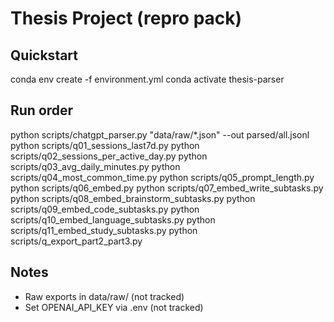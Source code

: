 # Thesis Project (repro pack)

## Quickstart
conda env create -f environment.yml
conda activate thesis-parser

## Run order
python scripts/chatgpt_parser.py "data/raw/*.json" --out parsed/all.jsonl
python scripts/q01_sessions_last7d.py
python scripts/q02_sessions_per_active_day.py
python scripts/q03_avg_daily_minutes.py
python scripts/q04_most_common_time.py
python scripts/q05_prompt_length.py
python scripts/q06_embed.py
python scripts/q07_embed_write_subtasks.py
python scripts/q08_embed_brainstorm_subtasks.py
python scripts/q09_embed_code_subtasks.py
python scripts/q10_embed_language_subtasks.py
python scripts/q11_embed_study_subtasks.py
python scripts/q_export_part2_part3.py

## Notes
- Raw exports in data/raw/ (not tracked)
- Set OPENAI_API_KEY via .env (not tracked)
